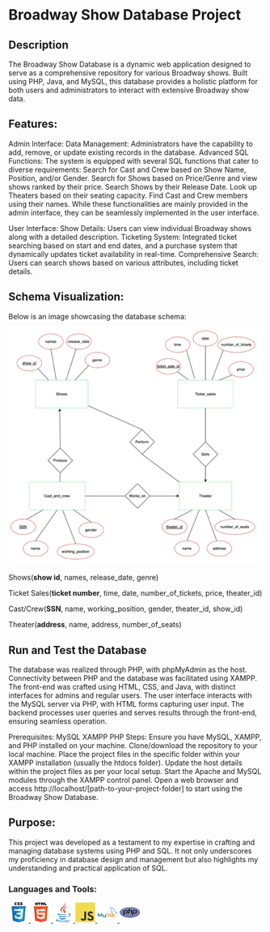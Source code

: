 # Broadway Show Database Project

## Description
The Broadway Show Database is a dynamic web application designed to serve as a comprehensive repository for various Broadway shows. Built using PHP, Java, and MySQL, this database provides a holistic platform for both users and administrators to interact with extensive Broadway show data.

## Features:
Admin Interface:
Data Management: Administrators have the capability to add, remove, or update existing records in the database.
Advanced SQL Functions: The system is equipped with several SQL functions that cater to diverse requirements:
Search for Cast and Crew based on Show Name, Position, and/or Gender.
Search for Shows based on Price/Genre and view shows ranked by their price.
Search Shows by their Release Date.
Look up Theaters based on their seating capacity.
Find Cast and Crew members using their names.
While these functionalities are mainly provided in the admin interface, they can be seamlessly implemented in the user interface.

User Interface:
Show Details: Users can view individual Broadway shows along with a detailed description.
Ticketing System: Integrated ticket searching based on start and end dates, and a purchase system that dynamically updates ticket availability in real-time.
Comprehensive Search: Users can search shows based on various attributes, including ticket details.

## Schema Visualization:
Below is an image showcasing the database schema:


![Database Schema](https://github.com/oteomamo/Broadway_Shows_Database/blob/main/DatabaseSchema.png)


Shows(**show id**, names, release_date, genre)

Ticket Sales(**ticket number**, time, date, number_of_tickets, price, theater_id)

Cast/Crew(**SSN**, name, working_position, gender, theater_id, show_id)

Theater(**address**, name, address, number_of_seats)


## Run and Test the Database

The database was realized through PHP, with phpMyAdmin as the host. Connectivity between PHP and the database was facilitated using XAMPP. The front-end was crafted using HTML, CSS, and Java, with distinct interfaces for admins and regular users. The user interface interacts with the MySQL server via PHP, with HTML forms capturing user input. The backend processes user queries and serves results through the front-end, ensuring seamless operation.

Prerequisites:
MySQL
XAMPP
PHP
Steps:
Ensure you have MySQL, XAMPP, and PHP installed on your machine.
Clone/download the repository to your local machine.
Place the project files in the specific folder within your XAMPP installation (usually the htdocs folder).
Update the host details within the project files as per your local setup.
Start the Apache and MySQL modules through the XAMPP control panel.
Open a web browser and access http://localhost/[path-to-your-project-folder] to start using the Broadway Show Database.

## Purpose:
This project was developed as a testament to my expertise in crafting and managing database systems using PHP and SQL. It not only underscores my proficiency in database design and management but also highlights my understanding and practical application of SQL.

<h3 align="left">Languages and Tools:</h3>
<p align="left"> <a href="https://www.w3schools.com/css/" target="_blank" rel="noreferrer"> <img src="https://raw.githubusercontent.com/devicons/devicon/master/icons/css3/css3-original-wordmark.svg" alt="css3" width="40" height="40"/> </a> <a href="https://www.w3.org/html/" target="_blank" rel="noreferrer"> <img src="https://raw.githubusercontent.com/devicons/devicon/master/icons/html5/html5-original-wordmark.svg" alt="html5" width="40" height="40"/> </a> <a href="https://www.java.com" target="_blank" rel="noreferrer"> <img src="https://raw.githubusercontent.com/devicons/devicon/master/icons/java/java-original.svg" alt="java" width="40" height="40"/> </a> <a href="https://developer.mozilla.org/en-US/docs/Web/JavaScript" target="_blank" rel="noreferrer"> <img src="https://raw.githubusercontent.com/devicons/devicon/master/icons/javascript/javascript-original.svg" alt="javascript" width="40" height="40"/> </a> <a href="https://www.mysql.com/" target="_blank" rel="noreferrer"> <img src="https://raw.githubusercontent.com/devicons/devicon/master/icons/mysql/mysql-original-wordmark.svg" alt="mysql" width="40" height="40"/> </a> <a href="https://www.php.net" target="_blank" rel="noreferrer"> <img src="https://raw.githubusercontent.com/devicons/devicon/master/icons/php/php-original.svg" alt="php" width="40" height="40"/> </a> </p>

